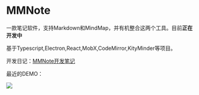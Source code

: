 # MMNote

一款笔记软件，支持Markdown和MindMap，并有机整合这两个工具。目前**正在开发中**

基于Typescript,Electron,React,MobX,CodeMirror,KityMinder等项目。

开发日记：[MMNote开发笔记](http://mushanshitiancai.github.io/2016/12/21/project/mmnote/MMNote%E5%BC%80%E5%8F%91%E7%AC%94%E8%AE%B0/)

最近的DEMO：

![](http://mushanshitiancai.github.io/img/mmnote-combine-tree-and-editor.png)
